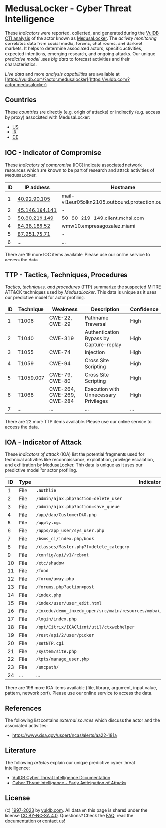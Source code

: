 # MedusaLocker - Cyber Threat Intelligence

These _indicators_ were reported, collected, and generated during the [VulDB CTI analysis](https://vuldb.com/?kb.cti) of the actor known as [MedusaLocker](https://vuldb.com/?actor.medusalocker). The _activity monitoring_ correlates data from social media, forums, chat rooms, and darknet markets. It helps to determine associated actors, specific activities, expected intentions, emerging research, and ongoing attacks. Our unique _predictive model_ uses _big data_ to forecast activities and their characteristics.

_Live data_ and more _analysis capabilities_ are available at [https://vuldb.com/?actor.medusalocker](https://vuldb.com/?actor.medusalocker)

## Countries

These _countries_ are directly (e.g. origin of attacks) or indirectly (e.g. access by proxy) associated with MedusaLocker:

* [US](https://vuldb.com/?country.us)
* [IR](https://vuldb.com/?country.ir)
* [DE](https://vuldb.com/?country.de)

## IOC - Indicator of Compromise

These _indicators of compromise_ (IOC) indicate associated network resources which are known to be part of research and attack activities of MedusaLocker.

ID | IP address | Hostname | Campaign | Confidence
-- | ---------- | -------- | -------- | ----------
1 | [40.92.90.105](https://vuldb.com/?ip.40.92.90.105) | mail-vi1eur05olkn2105.outbound.protection.outlook.com | - | High
2 | [45.146.164.141](https://vuldb.com/?ip.45.146.164.141) | - | - | High
3 | [50.80.219.149](https://vuldb.com/?ip.50.80.219.149) | 50-80-219-149.client.mchsi.com | - | High
4 | [84.38.189.52](https://vuldb.com/?ip.84.38.189.52) | wmw10.empresagozalez.miami | - | High
5 | [87.251.75.71](https://vuldb.com/?ip.87.251.75.71) | - | - | High
6 | ... | ... | ... | ...

There are 19 more IOC items available. Please use our online service to access the data.

## TTP - Tactics, Techniques, Procedures

_Tactics, techniques, and procedures_ (TTP) summarize the suspected MITRE ATT&CK techniques used by _MedusaLocker_. This data is unique as it uses our predictive model for actor profiling.

ID | Technique | Weakness | Description | Confidence
-- | --------- | -------- | ----------- | ----------
1 | T1006 | CWE-22, CWE-29 | Pathname Traversal | High
2 | T1040 | CWE-319 | Authentication Bypass by Capture-replay | High
3 | T1055 | CWE-74 | Injection | High
4 | T1059 | CWE-94 | Cross Site Scripting | High
5 | T1059.007 | CWE-79, CWE-80 | Cross Site Scripting | High
6 | T1068 | CWE-264, CWE-269, CWE-284 | Execution with Unnecessary Privileges | High
7 | ... | ... | ... | ...

There are 22 more TTP items available. Please use our online service to access the data.

## IOA - Indicator of Attack

These _indicators of attack_ (IOA) list the potential fragments used for technical activities like reconnaissance, exploitation, privilege escalation, and exfiltration by MedusaLocker. This data is unique as it uses our predictive model for actor profiling.

ID | Type | Indicator | Confidence
-- | ---- | --------- | ----------
1 | File | `.authlie` | Medium
2 | File | `/admin/ajax.php?action=delete_user` | High
3 | File | `/admin/ajax.php?action=save_queue` | High
4 | File | `/app/dao/CustomerDAO.php` | High
5 | File | `/apply.cgi` | Medium
6 | File | `/apps/app_user/sys_user.php` | High
7 | File | `/bsms_ci/index.php/book` | High
8 | File | `/classes/Master.php?f=delete_category` | High
9 | File | `/config/api/v1/reboot` | High
10 | File | `/etc/shadow` | Medium
11 | File | `/food` | Low
12 | File | `/forum/away.php` | High
13 | File | `/forums.php?action=post` | High
14 | File | `/index.php` | Medium
15 | File | `/index/user/user_edit.html` | High
16 | File | `/inxedu/demo_inxedu_open/src/main/resources/mybatis/inxedu/website/WebsiteImagesMapper.xml` | High
17 | File | `/login/index.php` | High
18 | File | `/opt/Citrix/ICAClient/util/ctxwebhelper` | High
19 | File | `/rest/api/2/user/picker` | High
20 | File | `/setNTP.cgi` | Medium
21 | File | `/system/site.php` | High
22 | File | `/tpts/manage_user.php` | High
23 | File | `/uncpath/` | Medium
24 | ... | ... | ...

There are 198 more IOA items available (file, library, argument, input value, pattern, network port). Please use our online service to access the data.

## References

The following list contains _external sources_ which discuss the actor and the associated activities:

* https://www.cisa.gov/uscert/ncas/alerts/aa22-181a

## Literature

The following _articles_ explain our unique predictive cyber threat intelligence:

* [VulDB Cyber Threat Intelligence Documentation](https://vuldb.com/?kb.cti)
* [Cyber Threat Intelligence - Early Anticipation of Attacks](https://www.scip.ch/en/?labs.20201022)

## License

(c) [1997-2023](https://vuldb.com/?kb.changelog) by [vuldb.com](https://vuldb.com/?kb.about). All data on this page is shared under the license [CC BY-NC-SA 4.0](https://creativecommons.org/licenses/by-nc-sa/4.0/). Questions? Check the [FAQ](https://vuldb.com/?kb.faq), read the [documentation](https://vuldb.com/?kb) or [contact us](https://vuldb.com/?contact)!
